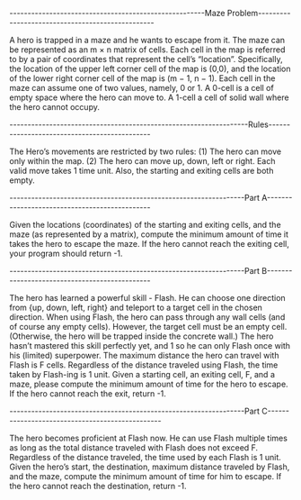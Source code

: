 ------------------------------------------------------Maze Problem-------------------------------------------------

A hero is trapped in a maze and he wants to escape from it. The maze can be represented as an m × n matrix of cells. Each cell in the map is referred to by a pair of coordinates that represent the cell’s “location”. Specifically, the location of the upper left corner cell of the map is (0,0), and the location of the lower right corner cell of the map is (m − 1, n − 1). Each cell in the maze can assume one of two values, namely, 0 or 1. A 0-cell is a cell of empty space where the hero can move to. A 1-cell a cell of solid wall where the hero cannot occupy.



------------------------------------------------------------------Rules---------------------------------------------

The Hero’s movements are restricted by two rules: (1) The hero can move only within the map. (2) The
hero can move up, down, left or right. Each valid move takes 1 time unit. Also, the starting and exiting
cells are both empty.



-----------------------------------------------------------------Part A----------------------------------------------

  Given the locations (coordinates) of the starting and exiting cells, and the maze (as represented by
  a matrix), compute the minimum amount of time it takes the hero to escape the maze. If the hero
  cannot reach the exiting cell, your program should return -1.



-----------------------------------------------------------------Part B----------------------------------------------

  The hero has learned a powerful skill - Flash. He can choose one direction from {up, down, left, right}
  and teleport to a target cell in the chosen direction. When using Flash, the hero can pass through any
  wall cells (and of course any empty cells). However, the target cell must be an empty cell. (Otherwise,
  the hero will be trapped inside the concrete wall.) The hero hasn’t mastered this skill perfectly yet, and
  1
  so he can only Flash once with his (limited) superpower. The maximum distance the hero can travel
  with Flash is F cells. Regardless of the distance traveled using Flash, the time taken by Flash-ing is
  1 unit.
  Given a starting cell, an exiting cell, F, and a maze, please compute the minimum amount of time for
  the hero to escape. If the hero cannot reach the exit, return -1.



-----------------------------------------------------------------Part C------------------------------------------------

  The hero becomes proficient at Flash now. He can use Flash multiple times as long as the total
  distance traveled with Flash does not exceed F. Regardless of the distance traveled, the time used by
  each Flash is 1 unit.
  Given the hero’s start, the destination, maximum distance traveled by Flash, and the maze, compute
  the minimum amount of time for him to escape. If the hero cannot reach the destination, return -1.
